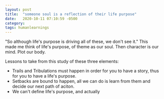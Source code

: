 ```yaml
---
layout: post
title:  "someone soul is a reflection of their life purpose"
date:   2020-10-11 07:10:59 -0500
category: 
tags: humanlearnings
---
```

"So although life's purpose is driving all of these, we don't see it." This made me think of life's purpose, of theme as our soul. Then character is our mind. Plot our body.

Lessons to take from this study of these three elements:

- Trails and Tribulations must happen in order for you to have a story, thus for you to have a life's purpose.
- Setbacks are bound to happen, all we can do is learn from them and decide our next path of aciton.
- We can't define life's purpose, and actually